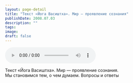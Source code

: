```yaml
---
layout: page-detail
title: "Текст «Йога Васиштха». Мир — проявление сознания"
publishDate: 2008.07.03
description: ""
tags:
image:
draft: false
---
```


<audio title="2008.07.03 - Текст «Йога Васиштха». Мир — проявление сознания.mp3" src="https://filer-api.advayta.org/v1.0/public/files/75064" controls=""></audio>

 Текст «Йога Васиштха». Мир — проявление сознания.  
 Мы становимся тем, о чем думаем. Вопросы и ответы  

  
